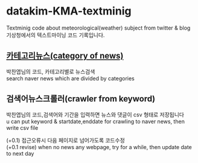 # datakim-KMA-textminig
Textminig code  about meteorological(weather) subject from twitter &amp;  blog \
기상청에서의 텍스트마이닝 코드 기록입니다.


## [카테고리뉴스(category of news)](datakim-KMA-textminig/카테고리뉴스.R)
박찬엽님의 코드, 카테고리별로 뉴스검색 \
search naver news which are divided by categories

## 검색어뉴스크롤러(crawler from keyword)
박찬엽님의 코드,검색어와 기간을 입력하면 뉴스와 댓글이 csv 형태로 저장됩니다  \
u can put keyword & startdate,enddate for crawling to naver news, then write csv file

(+0.1) 접근오류시 다음 페이지로 넘어가도록 코드수정 \
(+0.1 revise) when no news any webpage, try for a while, then update date to next day


